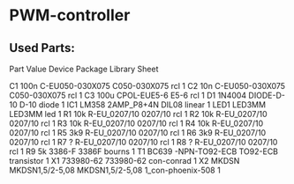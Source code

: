 # PWM-controller
## Used Parts:
Part     Value          Device          Package         Library           Sheet

C1       100n           C-EU050-030X075 C050-030X075    rcl               1
C2       10n            C-EU050-030X075 C050-030X075    rcl               1
C3       100u           CPOL-EUE5-6     E5-6            rcl               1
D1       1N4004         DIODE-D-10      D-10            diode             1
IC1      LM358          2AMP_P8+4N      DIL08           linear            1
LED1                    LED3MM          LED3MM          led               1
R1       10k            R-EU_0207/10    0207/10         rcl               1
R2       10k            R-EU_0207/10    0207/10         rcl               1
R3       10k            R-EU_0207/10    0207/10         rcl               1
R4       10k            R-EU_0207/10    0207/10         rcl               1
R5       3k9            R-EU_0207/10    0207/10         rcl               1
R6       3k9            R-EU_0207/10    0207/10         rcl               1
R7       ?              R-EU_0207/10    0207/10         rcl               1
R8       ?              R-EU_0207/10    0207/10         rcl               1
R9       5k             3386-F          3386F           bourns            1
T1       BC639          -NPN-TO92-ECB   TO92-ECB        transistor        1
X1                      733980-62       733980-62       con-conrad        1
X2       MKDSN          MKDSN1,5/2-5,08 MKDSN1,5/2-5,08 1_con-phoenix-508 1
